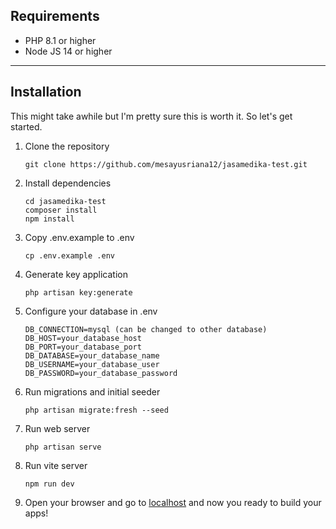 ## Requirements
 - PHP 8.1 or higher
 - Node JS 14 or higher

---
## Installation

  This might take awhile but I'm pretty sure this is worth it. So let's get started.

  1. Clone the repository

     ```git clone https://github.com/mesayusriana12/jasamedika-test.git```

  2. Install dependencies

      ```
      cd jasamedika-test
      composer install
      npm install
      ```
  
  3. Copy .env.example to .env

      ``` cp .env.example .env ```
  
  4. Generate key application

      ``` php artisan key:generate ```
  
  5. Configure your database in .env
      ```
      DB_CONNECTION=mysql (can be changed to other database)
      DB_HOST=your_database_host
      DB_PORT=your_database_port
      DB_DATABASE=your_database_name
      DB_USERNAME=your_database_user
      DB_PASSWORD=your_database_password
      ```
  6. Run migrations and initial seeder

      ``` php artisan migrate:fresh --seed ```
  
  7. Run web server 
  
      ``` php artisan serve ```

  8. Run vite server 
  
      ``` npm run dev ```
    
  9. Open your browser and go to [localhost](http://localhost:8000) and now you ready to build your apps!
